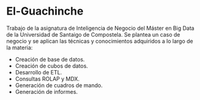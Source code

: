 # El-Guachinche

Trabajo de la asignatura de Inteligencia de Negocio del Máster en Big Data de la Universidad de Santaigo de Compostela. Se plantea un caso de negocio y se aplican las técnicas y conocimientos adquiridos a lo largo de la materia: 
* Creación de base de datos.
* Creación de cubos de datos. 
* Desarrollo de ETL. 
* Consultas ROLAP y MDX. 
* Generación de cuadros de mando.
* Generación de informes.